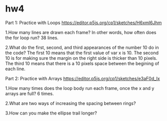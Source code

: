 # hw4

Part 1: Practice with Loops
https://editor.p5js.org/cp1/sketches/H6xmI6Jhm

1.How many lines are drawn each frame? In other words, how often does the for loop run?
  38 lines.

2.What do the first, second, and third appearances of the number 10 do in the code?
  The first 10 means that the first value of var x is 10.
  The second 10 is for making sure the margin on the right side is thicker than 10 pixels.
  The third 10 means that there is a 10 pixels space between the begining of each line.
  
  
Part 2: Practice with Arrays
https://editor.p5js.org/cp1/sketches/e3aF0d_Ix

1.How many times does the loop body run each frame, once the x and y arrays are full?
  6 times.

2.What are two ways of increasing the spacing between rings?
  
 
3.How can you make the ellipse trail longer?
